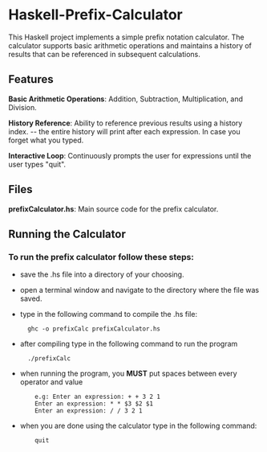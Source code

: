# Haskell-Prefix-Calculator

This Haskell project implements a simple prefix notation calculator. 
The calculator supports basic arithmetic operations and maintains a history of results that can be referenced in subsequent calculations.

## Features

**Basic Arithmetic Operations**: Addition, Subtraction, Multiplication, and Division.

**History Reference**: Ability to reference previous results using a history index.
    -- the entire history will print after each expression. In case you forget what you typed.
    
**Interactive Loop**: Continuously prompts the user for expressions until the user types "quit".

## Files

**prefixCalculator.hs**: Main source code for the prefix calculator.

## Running the Calculator

### To run the prefix calculator follow these steps:
  - save the .hs file into a directory of your choosing.
  - open a terminal window and navigate to the directory where the file was saved.
  - type in the following command to compile the .hs file:

          ghc -o prefixCalc prefixCalculator.hs
  - after compiling type in the following command to run the program

          ./prefixCalc

  - when running the program, you **MUST** put spaces between every operator and value

            e.g: Enter an expression: + + 3 2 1
            Enter an expression: * * $3 $2 $1  
            Enter an expression: / / 3 2 1

  - when you are done using the calculator type in the following command:

            quit
    

